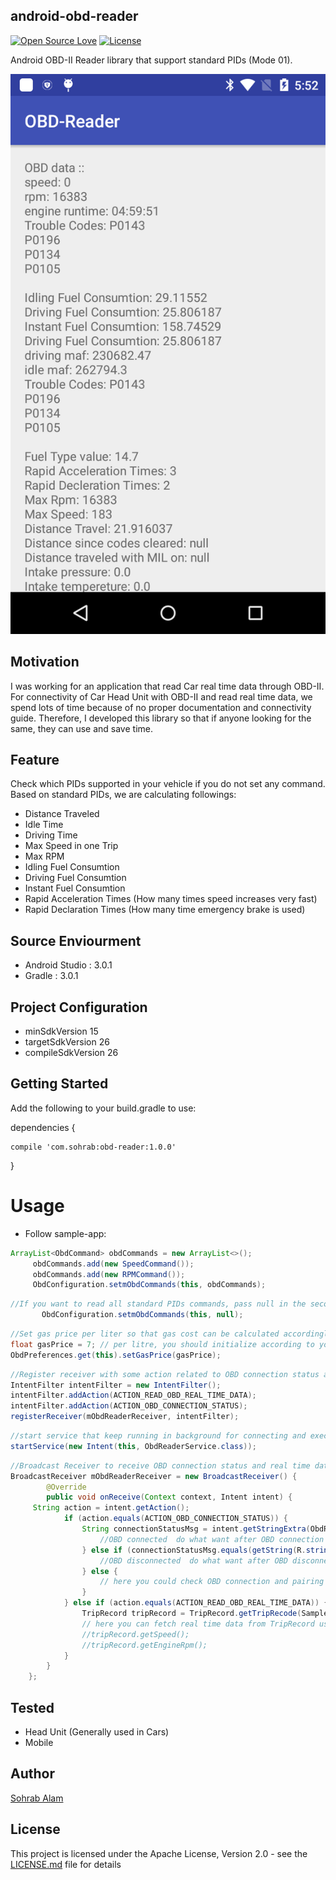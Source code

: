 ## android-obd-reader

[![Open Source Love](https://badges.frapsoft.com/os/v2/open-source.svg?v=103)](https://github.com/md-sohrab-alam/android-obd-reader) 
[![License](https://img.shields.io/badge/license-Apache%202.0-blue.svg)](https://github.com/md-sohrab-alam/android-obd-reader/blob/master/LICENSE)

Android OBD-II Reader library that support standard PIDs (Mode 01). 

![screenshot](/PidsValuesScreenShort.png)

## Motivation
I was working for an application that read Car real time data through OBD-II. For connectivity of Car Head Unit with OBD-II and read real time data, we spend lots of time because of no proper documentation and connectivity guide. Therefore, I developed this library so that if anyone looking for the same, they can use and save time.

## Feature
Check which PIDs supported in your vehicle if you do not set any command.
Based on standard PIDs, we are calculating followings:

* Distance Traveled 
* Idle Time
* Driving Time
* Max Speed in one Trip
* Max RPM 
* Idling Fuel Consumtion
* Driving Fuel Consumtion
* Instant Fuel Consumtion
* Rapid Acceleration Times (How many times speed increases very fast)
* Rapid Declaration Times (How many time emergency brake is used)

## Source Enviourment

* Android Studio : 3.0.1
* Gradle : 3.0.1

## Project Configuration

* minSdkVersion 15
* targetSdkVersion 26
* compileSdkVersion 26

## Getting Started
Add the following to your build.gradle to use:  

dependencies {

    compile 'com.sohrab:obd-reader:1.0.0'
    
}

# Usage

   * Follow sample-app:   
   ``` java
   ArrayList<ObdCommand> obdCommands = new ArrayList<>();
        obdCommands.add(new SpeedCommand());
        obdCommands.add(new RPMCommand());
        ObdConfiguration.setmObdCommands(this, obdCommands);
```

 ``` java
//If you want to read all standard PIDs commands, pass null in the second argument like        
        ObdConfiguration.setmObdCommands(this, null);
```      

``` java
//Set gas price per liter so that gas cost can be calculated accordingly. Default is 7 $/l
float gasPrice = 7; // per litre, you should initialize according to your requirement.
ObdPreferences.get(this).setGasPrice(gasPrice);
```

 ``` java
//Register receiver with some action related to OBD connection status and read PID values
IntentFilter intentFilter = new IntentFilter();
intentFilter.addAction(ACTION_READ_OBD_REAL_TIME_DATA);
intentFilter.addAction(ACTION_OBD_CONNECTION_STATUS);
registerReceiver(mObdReaderReceiver, intentFilter);
```
 
 ``` java
//start service that keep running in background for connecting and execute command until you stop
startService(new Intent(this, ObdReaderService.class));
```

``` java
//Broadcast Receiver to receive OBD connection status and real time data
BroadcastReceiver mObdReaderReceiver = new BroadcastReceiver() {
        @Override
        public void onReceive(Context context, Intent intent) {            
	 String action = intent.getAction();
            if (action.equals(ACTION_OBD_CONNECTION_STATUS)) {
                String connectionStatusMsg = intent.getStringExtra(ObdReaderService.INTENT_OBD_EXTRA_DATA);                                             if (connectionStatusMsg.equals(getString(R.string.obd_connected))) {
                    //OBD connected  do what want after OBD connection
                } else if (connectionStatusMsg.equals(getString(R.string.connect_lost))) {
                    //OBD disconnected  do what want after OBD disconnection
                } else {
                    // here you could check OBD connection and pairing status
                }
            } else if (action.equals(ACTION_READ_OBD_REAL_TIME_DATA)) {
                TripRecord tripRecord = TripRecord.getTripRecode(SampleActivity.this);                
                // here you can fetch real time data from TripRecord using getter methods like
                //tripRecord.getSpeed();
                //tripRecord.getEngineRpm();
            }
        }
    };	
 ```
 
## Tested

* Head Unit (Generally used in Cars)
* Mobile 

## Author

[Sohrab Alam](https://www.linkedin.com/in/sohrab-alam-8105474b)


## License

This project is licensed under the Apache License, Version 2.0 - see the [LICENSE.md](LICENSE.md) file for details

  
   
 

   






   
